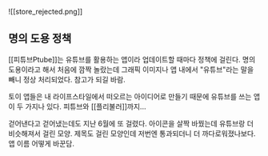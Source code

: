 ![[store_rejected.png]]

명의 도용 정책
---
[[피튜브Ptube]]는 유튜브를 활용하는 앱이라 업데이트할 때마다 정책에 걸린다. 
명의 도용이라고 해서 처음에 깜짝 놀랐는데 그래픽 이미지나 앱 내에서 "유튜브"라는 말을 빼니 정상 처리되었다. 참고가 되길 바람.

토이 앱들은 내 라이프스타일에서 떠오르는 아이디어로 만들기 때문에 유튜브를 쓰는 앱이 두 가지나 있다. 피튜브와 [[플리불러]]까지...

걷어낸다고 걷어냈는데도 지난 6월에 또 걸렸다.
아이콘을 살짝 바꿨는데 유튜브랑 더 비슷해져서 걸린 모양.
제목도 걸린 모양인데 저번엔 통과되더니 더 까다로워졌나보다. 앱 이름 어떻게 바꾼담.

